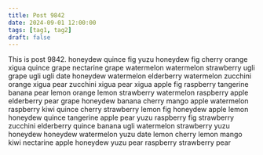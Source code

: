 ```yaml
---
title: Post 9842
date: 2024-09-01 12:00:00
tags: [tag1, tag2]
draft: false
---
```

This is post 9842.
honeydew
quince
fig
yuzu
honeydew
fig
cherry
orange
xigua
quince
grape
nectarine
grape
watermelon
watermelon
strawberry
ugli
grape
ugli
ugli
date
honeydew
watermelon
elderberry
watermelon
zucchini
orange
xigua
pear
zucchini
xigua
pear
xigua
apple
fig
raspberry
tangerine
banana
pear
lemon
orange
lemon
strawberry
watermelon
raspberry
apple
elderberry
pear
grape
honeydew
banana
cherry
mango
apple
watermelon
raspberry
kiwi
quince
cherry
strawberry
lemon
fig
honeydew
apple
lemon
honeydew
quince
tangerine
apple
pear
yuzu
raspberry
fig
strawberry
zucchini
elderberry
quince
banana
ugli
watermelon
strawberry
yuzu
honeydew
honeydew
watermelon
yuzu
date
lemon
cherry
lemon
mango
kiwi
nectarine
apple
honeydew
yuzu
pear
raspberry
strawberry
pear
